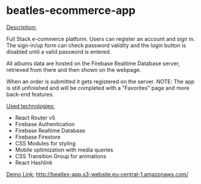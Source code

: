 # beatles-ecommerce-app
<ins>Description:</ins>

Full Stack e-commerce platform. Users can register an account and sign in.
The sign-in/up form can check password validity and the login button is disabled until a valid password is entered.

All albums data are hosted on the Firebase Realtime Database server, retrieved from there and then shown on the webpage.

When an order is submitted it gets registered on the server.
NOTE: The app is still unfinished and will be completed with a "Favorites" page and more back-end features.

<ins>Used technologies:</ins>
- React Router v5
- Firebase Authentication
- Firebase Realtime Database
- Firebase Firestore
- CSS Modules for styling
- Mobile optimization with media queries
- CSS Transition Group for animations
- React Hashlink

<ins>Demo Link:</ins> http://beatles-app.s3-website.eu-central-1.amazonaws.com/
